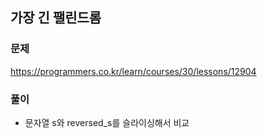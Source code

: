 ## 가장 긴 팰린드롬
### 문제
https://programmers.co.kr/learn/courses/30/lessons/12904
### 풀이
- 문자열 s와 reversed_s를 슬라이싱해서 비교